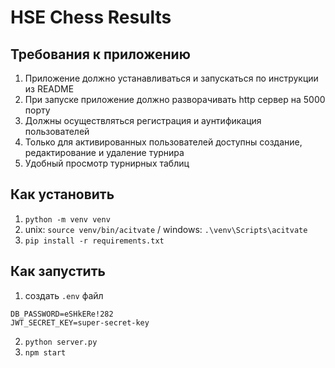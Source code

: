 # HSE Chess Results

## Требования к приложению

1. Приложение должно устанавливаться и запускаться по инструкции из README 
2. При запуске приложение должно разворачивать http сервер на 5000 порту 
3. Должны осуществляться регистрация и аунтификация пользователей
4. Только для активированных пользователей доступны создание, редактирование и удаление турнира
5. Удобный просмотр турнирных таблиц

## Как установить

1. `python -m venv venv`
1. unix: `source venv/bin/acitvate` / windows: `.\venv\Scripts\acitvate`
1. `pip install -r requirements.txt`

## Как запустить

1. создать `.env` файл

```
DB_PASSWORD=eSHkERe!282
JWT_SECRET_KEY=super-secret-key
```


2. `python server.py`
3. `npm start`
